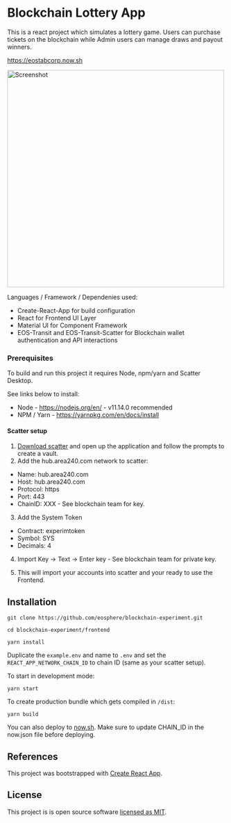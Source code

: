 # Blockchain Lottery App

This is a react project which simulates a lottery game. Users can purchase tickets on the blockchain while Admin users can manage draws and payout winners.

https://eostabcorp.now.sh

<img width="500" alt="Screenshot" src="https://user-images.githubusercontent.com/3621147/67344329-21e5c680-f57b-11e9-9a9e-3694b09d6b39.png">

Languages / Framework / Dependenies used:

- Create-React-App for build configuration
- React for Frontend UI Layer
- Material UI for Component Framework
- EOS-Transit and EOS-Transit-Scatter for Blockchain wallet authentication and API interactions

### Prerequisites

To build and run this project it requires Node, npm/yarn and Scatter Desktop.

See links below to install:

- Node - https://nodejs.org/en/ - v11.14.0 recommended
- NPM / Yarn - https://yarnpkg.com/en/docs/install

#### Scatter setup

1. [Download scatter](https://get-scatter.com/) and open up the application and follow the prompts to create a vault.
2. Add the hub.area240.com network to scatter:

- Name: hub.area240.com
- Host: hub.area240.com
- Protocol: https
- Port: 443
- ChainID: XXX - See blockchain team for key.

3. Add the System Token

- Contract: experimtoken
- Symbol: SYS
- Decimals: 4

4. Import Key -> Text -> Enter key - See blockchain team for private key.

5. This will import your accounts into scatter and your ready to use the Frontend.

## Installation

```
git clone https://github.com/eosphere/blockchain-experiment.git
```

```
cd blockchain-experiment/frontend
```

```
yarn install
```

Duplicate the `example.env` and name to `.env` and set the `REACT_APP_NETWORK_CHAIN_ID` to chain ID (same as your scatter setup).

To start in development mode:

```
yarn start
```

To create production bundle which gets compiled in `/dist`:

```
yarn build
```

You can also deploy to [now.sh](https://zeit.co/guides/deploying-react-with-now-cra/). Make sure to update CHAIN_ID in the now.json file before deploying.

## References

This project was bootstrapped with [Create React App](https://github.com/facebook/create-react-app).

## License

This project is is open source software [licensed as MIT](https://github.com/facebook/create-react-app/blob/master/LICENSE).
